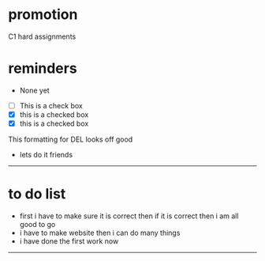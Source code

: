 # promotion
C1 hard assignments 

# reminders
- None yet

- [ ] This is a check box
- [x] this is a checked box
- [x] this is a checked box </del>

This formatting for DEL looks off good
- <del></del>
lets do it friends

---
# to do list 
- <del></del>
first i have to make sure it is correct
then if it is correct then i am all good to go
- <del></del>
i have to make website then i can do many things
- <del></del>
i have done the first work now

---